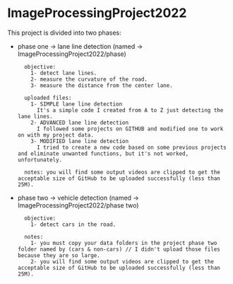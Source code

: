# ImageProcessingProject2022

This project is divided into two phases:
    
* phase one -> lane line detection (named -> ImageProcessingProject2022/phase)
    
	    objective:
	      1- detect lane lines.
	      2- measure the curvature of the road.
	      3- measure the distance from the center lane.

	    uploaded files:
	      1- SIMPLE lane line detection
		    It's a simple code I created from A to Z just detecting the lane lines.
	      2- ADVANCED lane line detection
		    I followed some projects on GITHUB and modified one to work on with my project data.
	      3- MODIFIED lane line detection
		    I tried to create a new code based on some previous projects and eliminate unwanted functions, but it's not worked, unfortunately.

	    notes: you will find some output videos are clipped to get the acceptable size of GitHub to be uploaded successfully (less than 25M).

* phase two -> vehicle detection (named -> ImageProcessingProject2022/phase two)
    
	    objective:
	      1- detect cars in the road.

	    notes:
	      1- you must copy your data folders in the project phase two folder named by (cars & non-cars) // I didn't upload those files because they are so large.
	      2- you will find some output videos are clipped to get the acceptable size of GitHub to be uploaded successfully (less than 25M).
